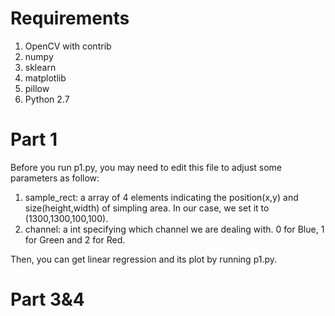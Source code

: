 # Requirements
1. OpenCV with contrib
2. numpy
3. sklearn
4. matplotlib
5. pillow
6. Python 2.7

# Part 1

Before you run p1.py, you may need to edit this file to adjust some parameters as follow:

1. sample_rect: a array of 4 elements indicating the position(x,y) and size(height,width) of simpling area. In our case, we set it to (1300,1300,100,100).
2. channel: a int specifying which channel we are dealing with. 0 for Blue, 1 for Green and 2 for Red.

Then, you can get linear regression and its plot by running p1.py.

# Part 3&4
